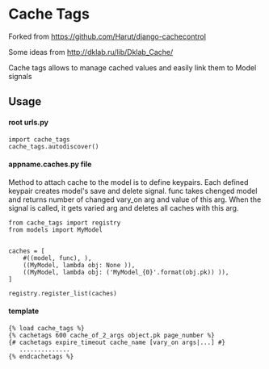Cache Tags
============

Forked from https://github.com/Harut/django-cachecontrol

Some ideas from http://dklab.ru/lib/Dklab_Cache/

Cache tags allows to manage cached values and easily link them to Model signals

Usage
-----

#### root urls.py
    import cache_tags
    cache_tags.autodiscover()

#### appname.caches.py file
Method to attach cache to the model is to define keypairs. Each defined keypair
creates model's save and delete signal. func takes chenged model and returns
number of changed vary_on arg and value of this arg. When the signal is called,
it gets varied arg and deletes all caches with this arg.

    from cache_tags import registry
    from models import MyModel


    caches = [
        #((model, func), ),
        ((MyModel, lambda obj: None )),
        ((MyModel, lambda obj: ('MyModel_{0}'.format(obj.pk)) )),
    ]

    registry.register_list(caches)

#### template
    {% load cache_tags %}
    {% cachetags 600 cache_of_2_args object.pk page_number %}
    {# cachetags expire_timeout cache_name [vary_on args|...] #}
       ..............
    {% endcachetags %}

